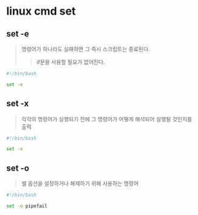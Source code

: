 # linux cmd set

## set -e

> 명령어가 하나라도 실패하면 그 즉시 스크립트는 종료된다.
>
> > if문을 사용할 필요가 없어진다.

```sh
#!/bin/bash

set -e
```

## set -x

> 각각의 명령어가 실행되기 전에 그 명령어가 어떻게 해석되어 실행될 것인지를 출력

```sh
#!/bin/bash

set -x
```

## set -o

> 쉘 옵션을 설정하거나 해제하기 위해 사용하는 명령어

```sh
#!/bin/bash

set -o pipefail
```
